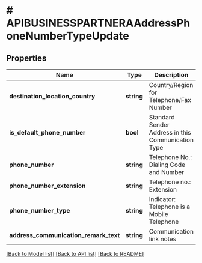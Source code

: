 # # APIBUSINESSPARTNERAAddressPhoneNumberTypeUpdate

## Properties

Name | Type | Description | Notes
------------ | ------------- | ------------- | -------------
**destination_location_country** | **string** | Country/Region for Telephone/Fax Number | [optional]
**is_default_phone_number** | **bool** | Standard Sender Address in this Communication Type | [optional]
**phone_number** | **string** | Telephone No.: Dialing Code and Number | [optional]
**phone_number_extension** | **string** | Telephone no.: Extension | [optional]
**phone_number_type** | **string** | Indicator: Telephone is a Mobile Telephone | [optional]
**address_communication_remark_text** | **string** | Communication link notes | [optional]

[[Back to Model list]](../../README.md#models) [[Back to API list]](../../README.md#endpoints) [[Back to README]](../../README.md)
